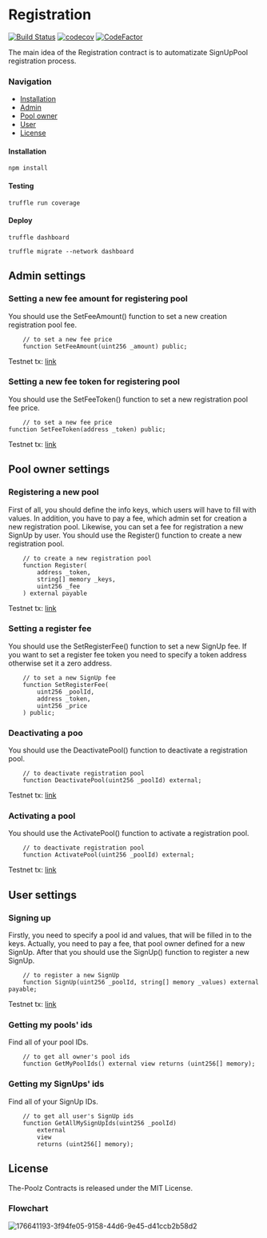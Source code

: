 # Registration

[![Build Status](https://app.travis-ci.com/The-Poolz/RegistrationContract.svg?token=j64fMSARWGtzysprUKZK&branch=master)](https://app.travis-ci.com/The-Poolz/RegistrationContract)
[![codecov](https://codecov.io/gh/The-Poolz/RegistrationContract/branch/master/graph/badge.svg?token=Z3HUc9AJRC)](https://codecov.io/gh/The-Poolz/RegistrationContract)
[![CodeFactor](https://www.codefactor.io/repository/github/the-poolz/registrationcontract/badge)](https://www.codefactor.io/repository/github/the-poolz/registrationcontract)

The main idea of the Registration contract is to automatizate SignUpPool registration process.

### Navigation

- [Installation](#installation)
- [Admin](#admin-settings)
- [Pool owner](#pool-owner-settings)
- [User](#user-settings)
- [License](#license)

#### Installation

```console
npm install
```

#### Testing

```console
truffle run coverage
```

#### Deploy

```console
truffle dashboard
```

```console
truffle migrate --network dashboard
```

## Admin settings

### Setting a new fee amount for registering pool

You should use the SetFeeAmount() function to set a new creation registration pool fee.

```solidity
    // to set a new fee price
    function SetFeeAmount(uint256 _amount) public;
```

Testnet tx: [link](https://testnet.bscscan.com/tx/0xc23988f49603d509593b018ecc3e89a9f33bebdb9454a715905ad4408a058839)

### Setting a new fee token for registering pool

You should use the SetFeeToken() function to set a new registration pool fee price.

```solidity
    // to set a new fee price
function SetFeeToken(address _token) public;
```

Testnet tx: [link](https://testnet.bscscan.com/tx/0x432e2d652d55e27b6612e368f287fa9c30b5d24632a07ab52f22bf143f0cd746)

## Pool owner settings
### Registering a new pool

First of all, you should define the info keys, which users will have to fill with values.
In addition, you have to pay a fee, which admin set for creation a new registration pool.
Likewise, you can set a fee for registration a new SignUp by user.
You should use the Register() function to create a new registration pool.

```solidity
    // to create a new registration pool
    function Register(
        address _token,
        string[] memory _keys,
        uint256 _fee
    ) external payable
```

Testnet tx: [link](https://testnet.bscscan.com/tx/0x1423eed0585bd997529a4d7dc18f4274d2402c5e605155b7d4e7a1d72315a257)

### Setting a register fee

You should use the SetRegisterFee() function to set a new SignUp fee.
If you want to set a register fee token you need to specify a token address otherwise set it a zero address.

```solidity
    // to set a new SignUp fee
    function SetRegisterFee(
        uint256 _poolId,
        address _token,
        uint256 _price
    ) public;
```

### Deactivating a poo

You should use the DeactivatePool() function to deactivate a registration pool.

```solidity
    // to deactivate registration pool
    function DeactivatePool(uint256 _poolId) external;
```

Testnet tx: [link](https://testnet.bscscan.com/tx/0xd06134ea0721086b57f2a6860f1720f39fe5f08c200ddbb4cae56fc56bd99c26)

### Activating a pool

You should use the ActivatePool() function to activate a registration pool.

```solidity
    // to deactivate registration pool
    function ActivatePool(uint256 _poolId) external;
```

Testnet tx: [link](https://testnet.bscscan.com/tx/0x06d54e0a57726838da8c34fdda0fbdb13d482c97b37a807ec4bbad9a8fccd09c)

## User settings
### Signing up

Firstly, you need to specify a pool id and values, that will be filled in to the keys.
Actually, you need to pay a fee, that pool owner defined for a new SignUp.
After that you should use the SignUp() function to register a new SignUp.

```solidity
    // to register a new SignUp
    function SignUp(uint256 _poolId, string[] memory _values) external payable;
```

Testnet tx: [link](https://testnet.bscscan.com/tx/0x54f47786639c2747ec3340f94a40f044259370cb8f6a8b10509ac1f57b989c0d)

### Getting my pools' ids
Find all of your pool IDs.

```solidity
    // to get all owner's pool ids
    function GetMyPoolIds() external view returns (uint256[] memory);
```

### Getting my SignUps' ids
Find all of your SignUp IDs.

```solidity
    // to get all user's SignUp ids
    function GetAllMySignUpIds(uint256 _poolId)
        external
        view
        returns (uint256[] memory);
```

## License
The-Poolz Contracts is released under the MIT License.

### Flowchart

![176641193-3f94fe05-9158-44d6-9e45-d41ccb2b58d2](https://user-images.githubusercontent.com/45734486/177203947-cf29161c-b766-43b8-a252-3bb2bffed136.jpg)
